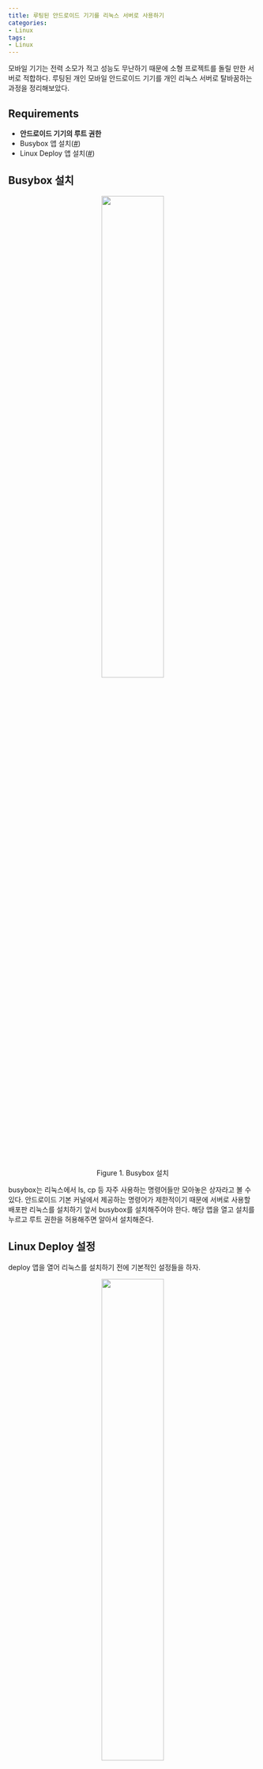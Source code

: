 ```yaml
---
title: 루팅된 안드로이드 기기를 리눅스 서버로 사용하기
categories:
- Linux
tags:
- Linux
---
```


모바일 기기는 전력 소모가 적고 성능도 무난하기 때문에 소형 프로젝트를 돌릴 만한 서버로 적합하다. 루팅된 개인 모바일 안드로이드 기기를 개인 리눅스 서버로 탈바꿈하는 과정을 정리해보았다.

## Requirements

* **안드로이드 기기의 루트 권한**
* Busybox 앱 설치([#](https://play.google.com/store/apps/details?id=ru.meefik.busybox&hl=en))
* Linux Deploy 앱 설치([#](https://play.google.com/store/apps/details?id=ru.meefik.linuxdeploy&hl=en))

## Busybox 설치

<div style="text-align: center">
<img src= "{{site.url}}{{site.baseurl}}/assets/img/linux_deploy/busybox.png" width="50%">
<figcaption> <br>Figure 1. Busybox 설치</figcaption>
</div>

busybox는 리눅스에서 ls, cp 등 자주 사용하는 명령어들만 모아놓은 상자라고 볼 수 있다. 안드로이드 기본 커널에서 제공하는 명령어가 제한적이기 때문에 서버로 사용할 배포판 리눅스를 설치하기 앞서 busybox를 설치해주어야 한다. 해당 앱을 열고 설치를 누르고 루트 권한을 허용해주면 알아서 설치해준다.

## Linux Deploy 설정

deploy 앱을 열어 리눅스를 설치하기 전에 기본적인 설정들을 하자.

<div style="text-align: center">
<img src= "{{site.url}}{{site.baseurl}}/assets/img/linux_deploy/linux_deploy_with_number.png" width="50%">
<br><br><figcaption> Figure 2. Linux Deploy 설정</figcaption>
</div>

왼쪽 메뉴(1)를 열어 설정에서

* Wakelock 체크 : 기기를 잠금시켰을 때 안드로이드에서 전력 소모를 막기 위해 앱을 종료하거나 느려지게 만드는 기능을 해제한다. 서버로 사용할 목적이기 때문에 필수.
* 자동시작 체크 : 안정정인 기기면 상관없겠지만, 필자의 기기는 가끔씩 아무 이유없이 재부팅된다. 부팅하고 알아서 리눅스 서버가 켜지도록 하는 설정이다.

오른쪽 아래에 속성 아이콘(2)을 눌러서

* 배포에서 리눅스 배포판 선택 : Ubuntu
* 사용자 이름, 비밀번호 설정 : 앞으로 이 글에서 `{id}`, `{passwd}`로 대체할 것이다.
* 지역화 : en_US.UTF-8
* SSH 활성화 : 포트도 설정하고 싶다면 바꿔주자. 이 글에서 `{port}`로 대체한다. 기본적으로는 22를 사용한다.

이제 다시 처음 화면으로 돌아가서 오른쪽 위에 메뉴(3)를 열어 설치를 누르면 된다. 꽤 오래 걸리니 조급해하지 말고 밖에 나가서 밀린 설거지나 하고 돌아오자.

```text
<<<deploy
```

이렇게 끝나면 설치가 완료되었다는 뜻이다.

## SSH 연결

이제 START 버튼을 눌러 서버를 가동해주자. 화면 위쪽에 있는 아이피를 확인하고 이를 `{ip}`로 부르겠다. `192.168.0.4` 이런 형태일 것이다. 위에서 설정한 `{id}`, `{passwd}`도 여기서 사용된다.

Mac이나 Linux같이 shell이 제공된다면 `ssh {id}@{ip}`를, ssh 포트를 따로 설정했다면 `ssh {id}@{ip} -p {port}`를 shell에서 입력하면 연결이 된다.

Windows라면 ssh에 접속하는 클라이언트를 사용한다. 필자는 [iPutty](https://github.com/iPuTTY/iPuTTY/releases)를 사용중이다. 호스트 이름에 `{id}@{ip}`를 입력하고 포트도 바꿔놨다면 그 옆에 입력한다. 이제 "열기"를 누르면 쉘이 켜진다.

(별다른 설정을 안해놨다면 같은 네트워크에 접속되어있을 때만 연결이 가능하다)

```text
Using username "{id}",
{id}@{ip}'s password:
```

이제 {passwd}를 입력하면 로그인이 되면서 서버 쉘을 사용할 수 있다.

```text
Welcome to Ubuntu 18.04 LTS (GNU/Linux 3.10.49-g5ae7f00 aarch64)

 * Documentation:  https://help.ubuntu.com
 * Management:     https://landscape.canonical.com
 * Support:        https://ubuntu.com/advantage

Ubuntu 18.04 LTS [running via Linux Deploy]
```
